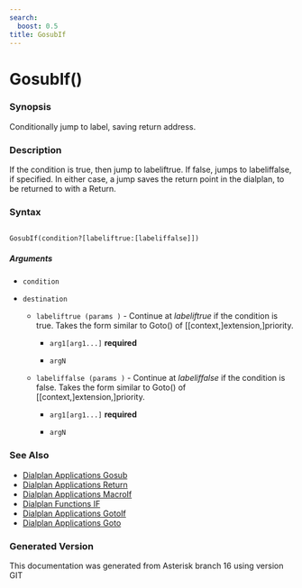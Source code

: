 ```yaml
---
search:
  boost: 0.5
title: GosubIf
---
```


# GosubIf()

### Synopsis

Conditionally jump to label, saving return address.

### Description

If the condition is true, then jump to labeliftrue. If false, jumps to labeliffalse, if specified. In either case, a jump saves the return point in the dialplan, to be returned to with a Return.<br>


### Syntax


```

GosubIf(condition?[labeliftrue:[labeliffalse]])
```
##### Arguments


* `condition`

* `destination`

    * `labeliftrue (params )` - Continue at _labeliftrue_ if the condition is true. Takes the form similar to Goto() of \[\[context,\]extension,\]priority.<br>

        * `arg1[arg1...]` **required**

        * `argN`

    * `labeliffalse (params )` - Continue at _labeliffalse_ if the condition is false. Takes the form similar to Goto() of \[\[context,\]extension,\]priority.<br>

        * `arg1[arg1...]` **required**

        * `argN`

### See Also

* [Dialplan Applications Gosub](/Asterisk_16_Documentation/API_Documentation/Dialplan_Applications/Gosub)
* [Dialplan Applications Return](/Asterisk_16_Documentation/API_Documentation/Dialplan_Applications/Return)
* [Dialplan Applications MacroIf](/Asterisk_16_Documentation/API_Documentation/Dialplan_Applications/MacroIf)
* [Dialplan Functions IF](/Asterisk_16_Documentation/API_Documentation/Dialplan_Functions/IF)
* [Dialplan Applications GotoIf](/Asterisk_16_Documentation/API_Documentation/Dialplan_Applications/GotoIf)
* [Dialplan Applications Goto](/Asterisk_16_Documentation/API_Documentation/Dialplan_Applications/Goto)


### Generated Version

This documentation was generated from Asterisk branch 16 using version GIT 